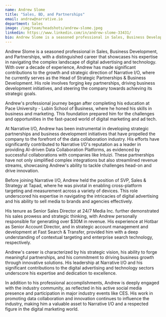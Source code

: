 ```yaml
---
name: Andrew Slome
title: "Sales, BD, and Partnerships"
email: andrew@narrative.io
department: Sales
image: /img/team/headshots/andrew-slome.jpeg
linkedin: https://www.linkedin.com/in/andrew-slome-33431/
bio: Andrew Slome is a seasoned professional in Sales, Business Development, and Partnerships, with a distinguished career that showcases his expertise in navigating the complex landscape of digital advertising and technology
---
```

Andrew Slome is a seasoned professional in Sales, Business Development, and Partnerships, with a distinguished career that showcases his expertise in navigating the complex landscape of digital advertising and technology. With over a decade of experience, Andrew has made significant contributions to the growth and strategic direction of Narrative I/O, where he currently serves as the Head of Strategic Partnerships & Business Development. His role involves forging key partnerships, driving business development initiatives, and steering the company towards achieving its strategic goals.

Andrew's professional journey began after completing his education at Pace University - Lubin School of Business, where he honed his skills in business and marketing. This foundation prepared him for the challenges and opportunities in the fast-paced world of digital marketing and ad tech.

At Narrative I/O, Andrew has been instrumental in developing strategic partnerships and business development initiatives that have propelled the company to the forefront of the data collaboration industry. His efforts have significantly contributed to Narrative I/O's reputation as a leader in providing AI-driven Data Collaboration Platforms, as evidenced by successful collaborations with companies like Intuizi. These partnerships have not only simplified complex integrations but also streamlined revenue streams, showcasing Andrew's ability to tackle challenges head-on and drive innovation.

Before joining Narrative I/O, Andrew held the position of SVP, Sales & Strategy at Tapad, where he was pivotal in enabling cross-platform targeting and measurement across a variety of devices. This role underscored his expertise in navigating the intricacies of digital advertising and his ability to sell media to brands and agencies effectively.

His tenure as Senior Sales Director at 24/7 Media Inc. further demonstrated his sales prowess and strategic thinking, with Andrew personally responsible for generating over $30M in revenue. His experience at Hotbar as Senior Account Director, and in strategic account management and development at Fast Search & Transfer, provided him with a deep understanding of contextual targeting and enterprise search technology, respectively.

Andrew's career is characterized by his strategic vision, his ability to forge meaningful partnerships, and his commitment to driving business growth through innovative solutions. His leadership at Narrative I/O and his significant contributions to the digital advertising and technology sectors underscore his expertise and dedication to excellence.

In addition to his professional accomplishments, Andrew is deeply engaged with the industry community, as reflected in his active social media presence and participation in major industry events like CES. His work in promoting data collaboration and innovation continues to influence the industry, making him a valuable asset to Narrative I/O and a respected figure in the digital marketing world.
